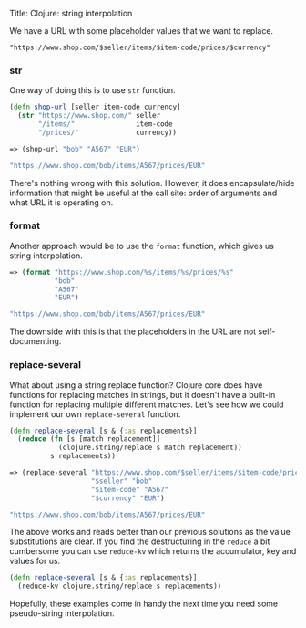 Title: Clojure: string interpolation

We have a URL with some placeholder values that we want to replace.

```
"https://www.shop.com/$seller/items/$item-code/prices/$currency"
```

### str

One way of doing this is to use `str` function.

```clojure
(defn shop-url [seller item-code currency]
  (str "https://www.shop.com/" seller
       "/items/"               item-code
       "/prices/"              currency))

=> (shop-url "bob" "A567" "EUR")

"https://www.shop.com/bob/items/A567/prices/EUR"
```

There's nothing wrong with this solution. However, it does encapsulate/hide information that might be useful at the call site: order of arguments and what URL it is operating on.

### format

Another approach would be to use the `format` function, which gives us string interpolation.

```clojure
=> (format "https://www.shop.com/%s/items/%s/prices/%s"
           "bob"
           "A567"
           "EUR")

"https://www.shop.com/bob/items/A567/prices/EUR"
```

The downside with this is that the placeholders in the URL are not self-documenting.

### replace-several

What about using a string replace function? Clojure core does have functions for replacing matches in strings, but it doesn't have a built-in function for replacing multiple different matches. Let's see how we could implement our own `replace-several` function.

```clojure
(defn replace-several [s & {:as replacements}]
  (reduce (fn [s [match replacement]]
            (clojure.string/replace s match replacement))
          s replacements))

=> (replace-several "https://www.shop.com/$seller/items/$item-code/prices/$currency"
                    "$seller" "bob"
                    "$item-code" "A567"
                    "$currency" "EUR")

"https://www.shop.com/bob/items/A567/prices/EUR"
```

The above works and reads better than our previous solutions as the value substitutions are clear. If you find the destructuring in the `reduce` a bit cumbersome you can use `reduce-kv` which returns the accumulator, key and values for us.

```clojure
(defn replace-several [s & {:as replacements}]
  (reduce-kv clojure.string/replace s replacements))
```

Hopefully, these examples come in handy the next time you need some pseudo-string interpolation.
